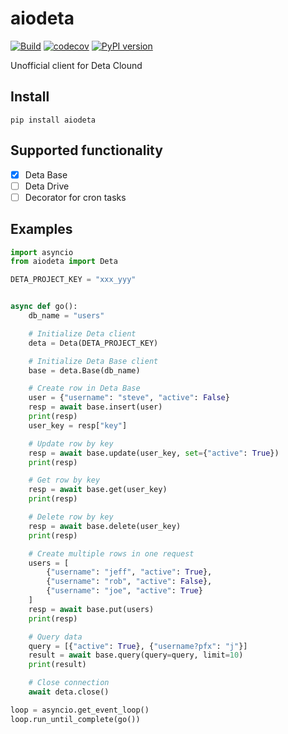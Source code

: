 # aiodeta

[![Build](https://github.com/leits/aiodeta/actions/workflows/testing.yml/badge.svg?branch=main)](https://github.com/leits/aiodeta/actions/workflows/testing.yml)
[![codecov](https://codecov.io/gh/leits/aiodeta/branch/main/graph/badge.svg?token=2W3AhfHpPT)](https://codecov.io/gh/leits/aiodeta)
[![PyPI version](https://badge.fury.io/py/aiodeta.svg)](https://badge.fury.io/py/aiodeta)

Unofficial client for Deta Clound

## Install

```shell
pip install aiodeta
```

## Supported functionality

- [x] Deta Base
- [ ] Deta Drive
- [ ] Decorator for cron tasks

## Examples

```python
import asyncio
from aiodeta import Deta

DETA_PROJECT_KEY = "xxx_yyy"


async def go():
    db_name = "users"

    # Initialize Deta client
    deta = Deta(DETA_PROJECT_KEY)

    # Initialize Deta Base client
    base = deta.Base(db_name)

    # Create row in Deta Base
    user = {"username": "steve", "active": False}
    resp = await base.insert(user)
    print(resp)
    user_key = resp["key"]

    # Update row by key
    resp = await base.update(user_key, set={"active": True})
    print(resp)

    # Get row by key
    resp = await base.get(user_key)
    print(resp)

    # Delete row by key
    resp = await base.delete(user_key)
    print(resp)

    # Create multiple rows in one request
    users = [
        {"username": "jeff", "active": True},
        {"username": "rob", "active": False},
        {"username": "joe", "active": True}
    ]
    resp = await base.put(users)
    print(resp)

    # Query data
    query = [{"active": True}, {"username?pfx": "j"}]
    result = await base.query(query=query, limit=10)
    print(result)

    # Close connection
    await deta.close()

loop = asyncio.get_event_loop()
loop.run_until_complete(go())
```
